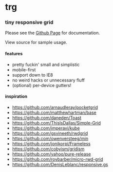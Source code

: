# trg
### tiny responsive grid

Please see the [Github Page](http://jkymarsh.com/tiny-responsive-grid) for documentation.

View source for sample usage.

#### features

- pretty fuckin' small and simplistic
- mobile-first
- support down to IE8
- no weird hacks or unnecessary fluff
- (optional) per-device gutters!

#### inspiration

- https://github.com/arnaudleray/pocketgrid
- https://github.com/matthewhartman/base
- https://github.com/daneden/Toast
- https://github.com/ThisIsDallas/Simple-Grid
- https://github.com/imperavi/kube
- https://github.com/gsvineeth/rwdgrid
- https://github.com/owenversteeg/min
- https://github.com/jonikorpi/Frameless
- https://github.com/cobyism/gridism
- https://github.com/yahoo/pure-release
- https://github.com/roybarber/micro-rwd-grid
- https://github.com/DenisLeblanc/responsive.gs
